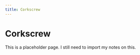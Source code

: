 ```yaml
---
title: Corkscrew
---
```


# Corkscrew

This is a placeholder page. I still need to import my notes on this.

